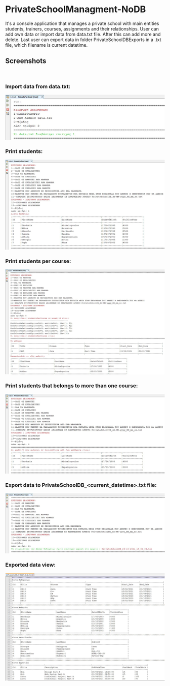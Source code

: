 # PrivateSchoolManagment-NoDB
It's a console application that manages a private school with main entities students, trainers, courses, assignments and their relationships. User can add own data or import data from data.txt file. After this can add more and delete. Last user can export data in folder PrivateSchoolDBExports in a .txt file, which filename is current datetime.

## Screenshots
<br><h3>Import data from data.txt:</h3>
![import_data](/screenshots/import_data.JPG)
<br><h3>Print students:</h3>
![print_students](/screenshots/print_students.JPG)
<br><h3>Print students per course:</h3>
![print_students_per_course](/screenshots/print_students_per_course.JPG)
<br><h3>Print students that belongs to more than one course:</h3>
![students_to_more_than_one_course](/screenshots/students_to_more_than_one_course.JPG)
<br><h3>Export data to PrivateSchoolDB_<current_datetime>.txt file:</h3>
![export_data_to_txt](/screenshots/export_data_to_txt.JPG)
<br><h3>Exported data view:</h3>
![exported_data](/screenshots/exported_data.JPG)
